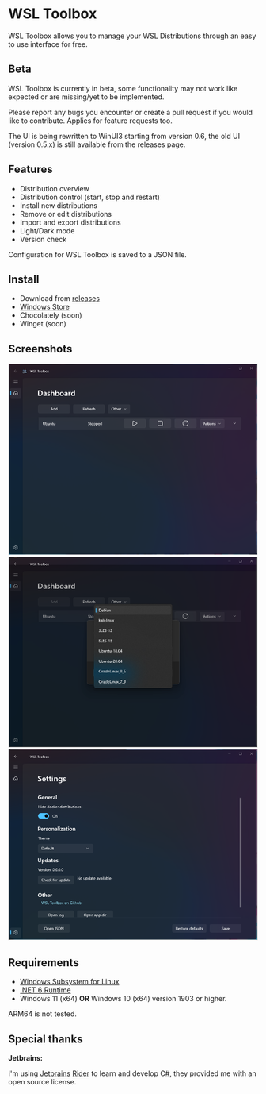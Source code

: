 # WSL Toolbox

WSL Toolbox allows you to manage your WSL Distributions through an easy to use interface for free.

## Beta

WSL Toolbox is currently in beta, some functionality may not work like expected or are missing/yet to be implemented.

Please report any bugs you encounter or create a pull request if you would like to contribute. Applies for feature requests too.

The UI is being rewritten to WinUI3 starting from version 0.6, the old UI (version 0.5.x) is still available from the releases page.

## Features

* Distribution overview
* Distribution control (start, stop and restart)
* Install new distributions
* Remove or edit distributions
* Import and export distributions
* Light/Dark mode
* Version check

Configuration for WSL Toolbox is saved to a JSON file.

## Install

* Download from [releases](https://github.com/FalconNL93/WslToolbox/releases)
* [Windows Store](https://www.microsoft.com/store/productId/9NDGGX7M2H0V)
* Chocolately (soon)
* Winget (soon)

## Screenshots
![Main window](/assets/images/scr1.png?raw=true "Main Window")
![Add distribution](/assets/images/scr3.png?raw=true "Add distribution")
![Settings window](/assets/images/scr2.png?raw=true "Settings Window")

## Requirements
* [Windows Subsystem for Linux](https://www.microsoft.com/store/productId/9P9TQF7MRM4R)
* [.NET 6 Runtime](https://dotnet.microsoft.com/en-us/download/dotnet/6.0)
* Windows 11 (x64) **OR** Windows 10 (x64) version 1903 or higher.

ARM64 is not tested.

## Special thanks

**Jetbrains:**

I'm using [Jetbrains](https://www.jetbrains.com/) [Rider](https://www.jetbrains.com/rider/) to learn and develop C#,
they provided me with an open source license.